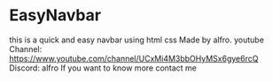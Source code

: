 # EasyNavbar
this is  a quick and easy navbar using html css
Made by alfro.
youtube Channel: https://www.youtube.com/channel/UCxMi4M3bbOHyMSx6gye6rcQ
Discord: alfro
If you want to know more contact me 

